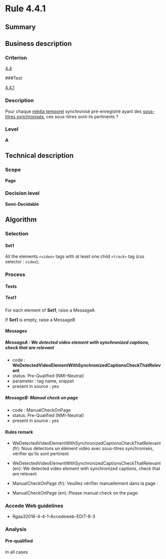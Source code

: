# Rule 4.4.1

## Summary

## Business description

### Criterion

[4.4](http://references.modernisation.gouv.fr/rgaa/criteres.html#crit-4-4)

###Test

[4.4.1](http://references.modernisation.gouv.fr/rgaa/criteres.html#test-4-4-1)

### Description

Pour chaque <a href="http://references.modernisation.gouv.fr/rgaa/glossaire.html#mdia-temporel-type-son-vido-et-synchronis">m&eacute;dia temporel</a> synchronis&eacute; pr&eacute;-enregistr&eacute; ayant des <a href="http://references.modernisation.gouv.fr/rgaa/glossaire.html#soustitres-synchroniss-objet-multimdia">sous-titres synchronis&eacute;s</a>, ces sous-titres sont-ils pertinents ?

### Level

**A**

## Technical description

### Scope

**Page**

### Decision level

**Semi-Decidable**

## Algorithm

### Selection

#### Set1

All the elements `<video>` tags with at least one child `<track>` tag (css selector : `video`);

### Process

#### Tests

##### Test1

For each element of **Set1**, raise a MessageA

If **Set1** is empty, raise a MessageB

#### Messages

##### MessageA : We detected video element with synchronized captions, check that are relevant

-    code : **WeDetectedVideoElementWithSynchronizedCaptionsCheckThatRelevant** 
-    status: Pre-Qualified (NMI-Neutral)
-    parameter : tag name, snippet
-    present in source : yes

##### MessageB: Manual check on page

-   code : ManualCheckOnPage
-   status: Pre-Qualified (NMI-Neutral)
-   present in source : yes

#### Rules remark

 * WeDetectedVideoElementWithSynchronizedCaptionsCheckThatRelevant (fr): Nous d&eacute;tectons un &eacute;l&eacute;ment vid&eacute;o avec sous-titres synchronis&eacute;s, v&eacute;rifier qu'ils sont pertinent
 * WeDetectedVideoElementWithSynchronizedCaptionsCheckThatRelevant (en): We detected video element with synchronized captions, check that are relevant

 * ManualCheckOnPage (fr): Veuillez v&eacute;rifier manuellement dans la page :
 * ManualCheckOnPage (en): Please manual check on the page:

### Accede Web guidelines

 * Rgaa32016-4-4-1-Accedeweb-EDIT-8-3

### Analysis

#### Pre-qualified

In all cases